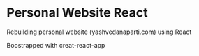 # Personal Website React
Rebuilding personal website (yashvedanaparti.com) using React

Boostrapped with creat-react-app
